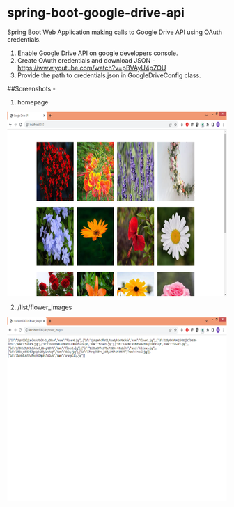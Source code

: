 # spring-boot-google-drive-api
Spring Boot Web Application making calls to Google Drive API using OAuth credentials.

1. Enable Google Drive API on google developers console.
2. Create OAuth credentials and download JSON - https://www.youtube.com/watch?v=pBVAyU4pZOU
3. Provide the path to credentials.json in GoogleDriveConfig class.


##Screenshots - 
1. homepage
<img src="screenshots/screenshot_homepage.png" alt="home page screenshot" width="800" height="423" />

2. /list/flower_images
<img src="screenshots/screenshot_list.png" alt="home page screenshot" width="800" height="423" />
